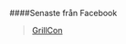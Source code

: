 
####Senaste från Facebook

<div class="fb-page" data-href="https://www.facebook.com/GrillCon/" data-tabs="timeline" data-small-header="false" data-adapt-container-width="true" data-hide-cover="true" data-show-facepile="true">
    <div class="fb-xfbml-parse-ignore">
        <blockquote cite="https://www.facebook.com/GrillCon/">
            <a href="https://www.facebook.com/GrillCon/">GrillCon</a>
        </blockquote>
    </div>
</div>

